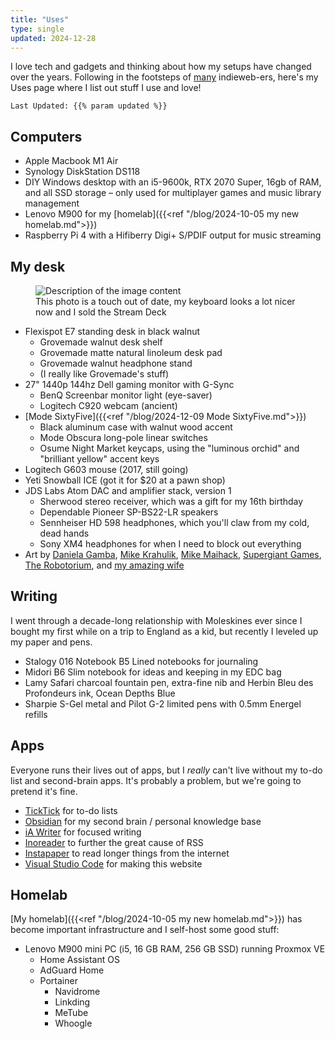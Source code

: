 ```yaml
---
title: "Uses"
type: single
updated: 2024-12-28
---
```

I love tech and gadgets and thinking about how my setups have changed over the years. Following in the footsteps of [many](https://uses.tech/) indieweb-ers, here's my Uses page where I list out stuff I use and love!

`Last Updated: {{% param updated %}}`

## Computers

- Apple Macbook M1 Air
- Synology DiskStation DS118
- DIY Windows desktop with an i5-9600k, RTX 2070 Super, 16gb of RAM, and all SSD storage – only used for multiplayer games and music library management
- Lenovo M900 for my [homelab]({{<ref "/blog/2024-10-05 my new homelab.md">}})
- Raspberry Pi 4 with a Hifiberry Digi+ S/PDIF output for music streaming

## My desk

<figure>
    <img src="/images/blog/2024-03-04-17h57m07.jpg" alt="Description of the image content">
    <figcaption>This photo is a touch out of date, my keyboard looks a lot nicer now and I sold the Stream Deck</figcaption>
</figure>

- Flexispot E7 standing desk in black walnut
  - Grovemade walnut desk shelf
  - Grovemade matte natural linoleum desk pad
  - Grovemade walnut headphone stand
  - (I really like Grovemade's stuff)
- 27" 1440p 144hz Dell gaming monitor with G-Sync
  - BenQ Screenbar monitor light (eye-saver)
  - Logitech C920 webcam (ancient)
- [Mode SixtyFive]({{<ref "/blog/2024-12-09 Mode SixtyFive.md">}})
  - Black aluminum case with walnut wood accent
  - Mode Obscura long-pole linear switches
  - Osume Night Market keycaps, using the "luminous orchid" and "brilliant yellow" accent keys
- Logitech G603 mouse (2017, still going)
- Yeti Snowball ICE (got it for $20 at a pawn shop)
- JDS Labs Atom DAC and amplifier stack, version 1
  - Sherwood stereo receiver, which was a gift for my 16th birthday
  - Dependable Pioneer SP-BS22-LR speakers
  - Sennheiser HD 598 headphones, which you'll claw from my cold, dead hands
  - Sony XM4 headphones for when I need to block out everything
- Art by [Daniela Gamba](https://www.danielagamba.com/), [Mike Krahulik](https://www.penny-arcade.com/), [Mike Maihack](https://mikemaihack.bigcartel.com/), [Supergiant Games](https://www.supergiantgames.com/), [The Robotorium](https://westernavenuestudios.com/listing/the-robotorium-2/), and [my amazing wife](https://www.emilymullerart.com/)

## Writing

I went through a decade-long relationship with Moleskines ever since I bought my first while on a trip to England as a kid, but recently I leveled up my paper and pens.

- Stalogy 016 Notebook B5 Lined notebooks for journaling
- Midori B6 Slim notebook for ideas and keeping in my EDC bag
- Lamy Safari charcoal fountain pen, extra-fine nib and Herbin Bleu des Profondeurs ink, Ocean Depths Blue
- Sharpie S-Gel metal and Pilot G-2 limited pens with 0.5mm Energel refills

## Apps

Everyone runs their lives out of apps, but I *really* can't live without my to-do list and second-brain apps. It's probably a problem, but we're going to pretend it's fine.

- [TickTick](https://www.ticktick.com/) for to-do lists
- [Obsidian](https://obsidian.md/) for my second brain / personal knowledge base
- [iA Writer](https://ia.net/writer) for focused writing
- [Inoreader](https://www.inoreader.com) to further the great cause of RSS
- [Instapaper](https://www.instapaper.com/u) to read longer things from the internet
- [Visual Studio Code](https://code.visualstudio.com/) for making this website

## Homelab

[My homelab]({{<ref "/blog/2024-10-05 my new homelab.md">}}) has become important infrastructure and I self-host some good stuff:

- Lenovo M900 mini PC (i5, 16 GB RAM, 256 GB SSD) running Proxmox VE
  - Home Assistant OS
  - AdGuard Home
  - Portainer
    - Navidrome
    - Linkding
    - MeTube
    - Whoogle